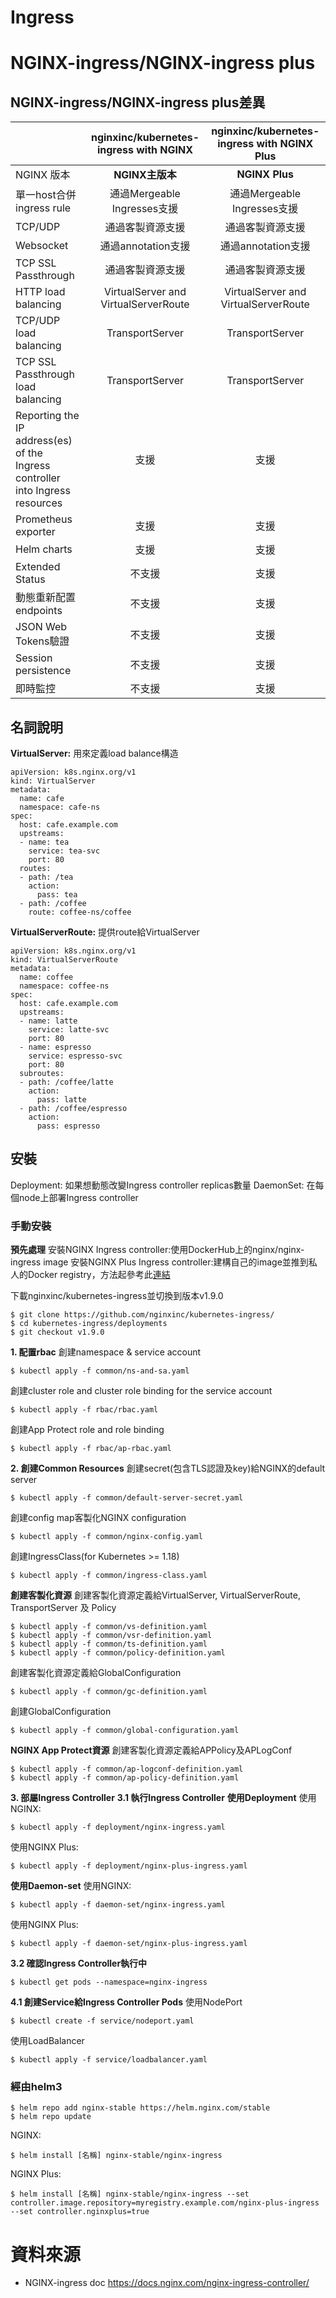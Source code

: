 # Ingress
# NGINX-ingress/NGINX-ingress plus
## NGINX-ingress/NGINX-ingress plus差異

|                                                                               | nginxinc/kubernetes-ingress with NGINX | nginxinc/kubernetes-ingress with NGINX Plus |
| ----------------------------------------------------------------------------- |:--------------------------------------:|:-------------------------------------------:|
| NGINX 版本                                                                    |              **NGINX主版本**               |                 **NGINX Plus**                  |
| 單一host合併ingress rule                                                      |      通過Mergeable Ingresses支援       |         通過Mergeable Ingresses支援         |
| TCP/UDP                                                                       |            通過客製資源支援            |              通過客製資源支援               |
| Websocket                                                                     |           通過annotation支援           |             通過annotation支援              |
| TCP SSL Passthrough                                                           |            通過客製資源支援            |              通過客製資源支援               |
| HTTP load balancing                                                           |  VirtualServer and VirtualServerRoute  |    VirtualServer and VirtualServerRoute     |
| TCP/UDP load balancing                                                        |            TransportServer             |               TransportServer               |
| TCP SSL Passthrough load balancing                                            |            TransportServer             |               TransportServer               |
| Reporting the IP address(es) of the Ingress controller into Ingress resources |                  支援                  |                    支援                     |
| Prometheus exporter                                                           |                  支援                  |                    支援                     |
| Helm charts                                                                   |                  支援                  |                    支援                     |
| Extended Status                                                               |                 不支援                 |                    支援                     |
| 動態重新配置endpoints                                                         |                 不支援                 |                    支援                     |
| JSON Web Tokens驗證                                                           |                 不支援                 |                    支援                     |
| Session persistence                                                           |                 不支援                 |                    支援                     | 
| 即時監控                                                                      |                 不支援                 |                    支援                     |
## 名詞說明
**VirtualServer:** 用來定義load balance構造
```
apiVersion: k8s.nginx.org/v1
kind: VirtualServer
metadata:
  name: cafe
  namespace: cafe-ns
spec:
  host: cafe.example.com
  upstreams:
  - name: tea
    service: tea-svc
    port: 80
  routes:
  - path: /tea
    action:
      pass: tea
  - path: /coffee
    route: coffee-ns/coffee
```
**VirtualServerRoute:** 提供route給VirtualServer
```
apiVersion: k8s.nginx.org/v1
kind: VirtualServerRoute
metadata:
  name: coffee
  namespace: coffee-ns
spec:
  host: cafe.example.com
  upstreams:
  - name: latte
    service: latte-svc
    port: 80
  - name: espresso
    service: espresso-svc
    port: 80
  subroutes:
  - path: /coffee/latte
    action:
      pass: latte
  - path: /coffee/espresso
    action:
      pass: espresso
```

## 安裝
Deployment: 如果想動態改變Ingress controller replicas數量
DaemonSet: 在每個node上部署Ingress controller
### 手動安裝
**預先處理**
安裝NGINX Ingress controller:使用DockerHub上的nginx/nginx-ingress image
安裝NGINX Plus Ingress controller:建構自己的image並推到私人的Docker registry，方法起參考此[連結](https://docs.nginx.com/nginx-ingress-controller/installation/building-ingress-controller-image/)

下載nginxinc/kubernetes-ingress並切換到版本v1.9.0
```
$ git clone https://github.com/nginxinc/kubernetes-ingress/
$ cd kubernetes-ingress/deployments
$ git checkout v1.9.0
```
**1. 配置rbac**
創建namespace & service account
```
$ kubectl apply -f common/ns-and-sa.yaml
```
創建cluster role and cluster role binding for the service account
```
$ kubectl apply -f rbac/rbac.yaml
```
創建App Protect role and role binding
```
$ kubectl apply -f rbac/ap-rbac.yaml
```
**2. 創建Common Resources**
創建secret(包含TLS認證及key)給NGINX的default server
```
$ kubectl apply -f common/default-server-secret.yaml
```
創建config map客製化NGINX configuration
```
$ kubectl apply -f common/nginx-config.yaml
```
創建IngressClass(for Kubernetes >= 1.18)
```
$ kubectl apply -f common/ingress-class.yaml
```
**創建客製化資源**
創建客製化資源定義給VirtualServer, VirtualServerRoute, TransportServer 及 Policy
```
$ kubectl apply -f common/vs-definition.yaml
$ kubectl apply -f common/vsr-definition.yaml
$ kubectl apply -f common/ts-definition.yaml
$ kubectl apply -f common/policy-definition.yaml
```
創建客製化資源定義給GlobalConfiguration
```
$ kubectl apply -f common/gc-definition.yaml
```
創建GlobalConfiguration
```
$ kubectl apply -f common/global-configuration.yaml
```
**NGINX App Protect資源**
創建客製化資源定義給APPolicy及APLogConf
```
$ kubectl apply -f common/ap-logconf-definition.yaml 
$ kubectl apply -f common/ap-policy-definition.yaml 
```
**3. 部屬Ingress Controller**
**3.1 執行Ingress Controller**
**使用Deployment**
使用NGINX:
```
$ kubectl apply -f deployment/nginx-ingress.yaml
```
使用NGINX Plus:
```
$ kubectl apply -f deployment/nginx-plus-ingress.yaml
```
**使用Daemon-set**
使用NGINX:
```
$ kubectl apply -f daemon-set/nginx-ingress.yaml
```
使用NGINX Plus:
```
$ kubectl apply -f daemon-set/nginx-plus-ingress.yaml
```
**3.2 確認Ingress Controller執行中**
```
$ kubectl get pods --namespace=nginx-ingress
```
**4.1 創建Service給Ingress Controller Pods**
使用NodePort
```
$ kubectl create -f service/nodeport.yaml
```
使用LoadBalancer
```
$ kubectl apply -f service/loadbalancer.yaml
```

### 經由helm3
```
$ helm repo add nginx-stable https://helm.nginx.com/stable
$ helm repo update
```
NGINX:
```
$ helm install [名稱] nginx-stable/nginx-ingress
```
NGINX Plus:
```
$ helm install [名稱] nginx-stable/nginx-ingress --set controller.image.repository=myregistry.example.com/nginx-plus-ingress --set controller.nginxplus=true
```


# 資料來源
* NGINX-ingress doc 
https://docs.nginx.com/nginx-ingress-controller/
